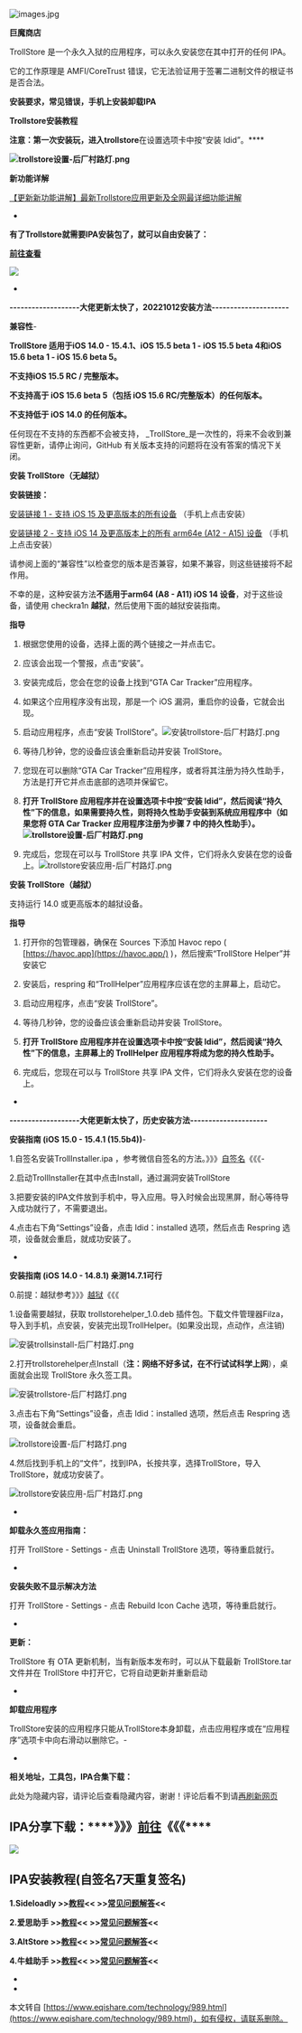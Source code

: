 ![images.jpg](https://www.eqishare.com/zb_users/upload/2022/10/202210101665395179809438.jpg)

**巨魔商店**

TrollStore 是一个永久入狱的应用程序，可以永久安装您在其中打开的任何 IPA。

它的工作原理是 AMFI/CoreTrust 错误，它无法验证用于签署二进制文件的根证书是否合法。

**安装要求，常见错误，手机上安装卸载IPA**

**Trollstore安装教程**

**注意：第一次安装玩，进入trollstore**在设置选项卡中按“安装 ldid”。****

****![trollstore设置-后厂村路灯.png](https://www.eqishare.com/zb_users/upload/2022/09/202209301664532606440543.png)****

**新功能详解**

[【更新新功能讲解】最新Trollstore应用更新及全网最详细功能讲解](https://www.eqishare.com/technology/1024.html)

-

**有了Trollstore就需要IPA安装包了，就可以自由安装了：**

[**前往查看**](https://www.eqishare.com/softwaretool/999.html)

**![](https://www.eqishare.com/zb_users/upload/2022/07/ipadownload.png)**

-

**\-------------------大佬更新太快了，20221012安装方法---------------------**

**兼容性**-

**TrollStore 适用于iOS 14.0 - 15.4.1、iOS 15.5 beta 1 - iOS 15.5 beta 4和iOS 15.6 beta 1 - iOS 15.6 beta 5。**

**不支持iOS 15.5 RC / 完整版本。**

**不支持高于 iOS 15.6 beta 5（包括 iOS 15.6 RC/完整版本）的任何版本。**

**不支持低于 iOS 14.0 的任何版本。**

任何现在不支持的东西都不会被支持， _TrollStore_是一次性的，将来不会收到兼容性更新，请停止询问，GitHub 有关版本支持的问题将在没有答案的情况下关闭。

**安装 TrollStore（无越狱）**

**安装链接：**

[安装链接 1 - 支持 iOS 15 及更高版本的所有设备](https://api.jailbreaks.app/troll) （手机上点击安装）

[安装链接 2 - 支持 iOS 14 及更高版本上的所有 arm64e (A12 - A15) 设备](https://api.jailbreaks.app/troll64e) （手机上点击安装）

请参阅上面的“兼容性”以检查您的版本是否兼容，如果不兼容，则这些链接将不起作用。

不幸的是，这种安装方法**不适用于arm64 (A8 - A11) iOS 14 设备**，对于这些设备，请使用 checkra1n **越狱**，然后使用下面的越狱安装指南。

**指导**

1.  根据您使用的设备，选择上面的两个链接之一并点击它。
    
2.  应该会出现一个警报，点击“安装”。
    
3.  安装完成后，您会在您的设备上找到“GTA Car Tracker”应用程序。
    
4.  如果这个应用程序没有出现，那是一个 iOS 漏洞，重启你的设备，它就会出现。
    
5.  启动应用程序，点击“安装 TrollStore”。![安装trollstore-后厂村路灯.png](https://www.eqishare.com/zb_users/upload/2022/09/202209301664532077391362.png)
    
6.  等待几秒钟，您的设备应该会重新启动并安装 TrollStore。
    
7.  您现在可以删除“GTA Car Tracker”应用程序，或者将其注册为持久性助手，方法是打开它并点击底部的选项并保留它。
    
8.  **打开 TrollStore 应用程序并在设置选项卡中按“安装 ldid”，然后阅读“持久性”下的信息，如果需要持久性，则将持久性助手安装到系统应用程序中（如果您将 GTA Car Tracker 应用程序注册为步骤 7 中的持久性助手）。![trollstore设置-后厂村路灯.png](https://www.eqishare.com/zb_users/upload/2022/09/202209301664532606440543.png)**
    
9.  完成后，您现在可以与 TrollStore 共享 IPA 文件，它们将永久安装在您的设备上。![trollstore安装应用-后厂村路灯.png](https://www.eqishare.com/zb_users/upload/2022/09/202209301664532824835823.png)
    

**安装 TrollStore（越狱）**

支持运行 14.0 或更高版本的越狱设备。

**指导**

1.  打开你的包管理器，确保在 Sources 下添加 Havoc repo ( [https://havoc.app](https://havoc.app/) )，然后搜索“TrollStore Helper”并安装它
    
2.  安装后，respring 和“TrollHelper”应用程序应该在您的主屏幕上，启动它。
    
3.  启动应用程序，点击“安装 TrollStore”。
    
4.  等待几秒钟，您的设备应该会重新启动并安装 TrollStore。
    
5.  **打开 TrollStore 应用程序并在设置选项卡中按“安装 ldid”，然后阅读“持久性”下的信息，主屏幕上的 TrollHelper 应用程序将成为您的持久性助手。**
    
6.  完成后，您现在可以与 TrollStore 共享 IPA 文件，它们将永久安装在您的设备上。
    

-

**\-------------------大佬更新太快了，历史安装方法---------------------**

**安装指南 (iOS 15.0 - 15.4.1 (15.5b4))**-

1.自签名安装TrollInstaller.ipa ，参考微信自签名的方法。》》》[自签名](https://www.eqishare.com/iphonewxdk.html)《《《-

2.启动TrollInstaller在其中点击Install，通过漏洞安装TrollStore

3.把要安装的IPA文件放到手机中，导入应用。导入时候会出现黑屏，耐心等待导入成功就行了，不需要退出。

4.点击右下角“Settings”设备，点击 ldid：installed 选项，然后点击 Respring 选项，设备就会重启，就成功安装了。

-

**安装指南 (iOS 14.0 - 14.8.1) 亲测14.7.1可行**

0.前提：越狱参考》》》[越狱](https://www.eqishare.com/technology/990.html)《《《

1.设备需要越狱，获取 trollstorehelper\_1.0.deb 插件包。下载文件管理器Filza，导入到手机，点安装，安装完出现TrollHelper。(如果没出现，点动作，点注销)

![安装trollsinstall-后厂村路灯.png](https://www.eqishare.com/zb_users/upload/2022/09/202209301664530848661774.png "安装trollsinstall-后厂村路灯.png")

2.打开trollstorehelper点Install（**注：网络不好多试，在不行试试科学上网**），桌面就会出现 TrollStore 永久签工具。

![安装trollstore-后厂村路灯.png](https://www.eqishare.com/zb_users/upload/2022/09/202209301664532077391362.png)

3.点击右下角“Settings”设备，点击 ldid：installed 选项，然后点击 Respring 选项，设备就会重启。

![trollstore设置-后厂村路灯.png](https://www.eqishare.com/zb_users/upload/2022/09/202209301664532606440543.png)

4.然后找到手机上的“文件”，找到IPA，长按共享，选择TrollStore，导入 TrollStore，就成功安装了。

![trollstore安装应用-后厂村路灯.png](https://www.eqishare.com/zb_users/upload/2022/09/202209301664532824835823.png)

-

**卸载永久签应用指南：**

打开 TrollStore - Settings - 点击 Uninstall TrollStore 选项，等待重启就行。

-

**安装失败不显示解决方法**

打开 TrollStore - Settings - 点击 Rebuild Icon Cache 选项，等待重启就行。

-

**更新：**

TrollStore 有 OTA 更新机制，当有新版本发布时，可以从下载最新 TrollStore.tar 文件并在 TrollStore 中打开它，它将自动更新并重新启动

-

**卸载应用程序**

TrollStore安装的应用程序只能从TrollStore本身卸载，点击应用程序或在“应用程序”选项卡中向右滑动以删除它。-

-

**相关地址，工具包，IPA合集下载：**

此处为隐藏内容，请评论后查看隐藏内容，谢谢！评论后看不到请[再刷新网页](javascript:location.reload();)

**IPA分享下载：****》》》**[**前往**](https://www.eqishare.com/softwaretool/999.html)**《《《******
--------------------------------------------------------------------------------------

![](https://www.eqishare.com/zb_users/upload/2022/07/ipadownload.png)

**IPA安装****教程****(****自签名****7天重复签名)**
--------------------------------------

**1.Sideloadly >>**[**教程**](https://www.eqishare.com/technology/943.html)**<< >>**[**常见问题解答**](https://www.eqishare.com/technology/946.html)**<<**

**2.爱思助手 >>**[**教程**](https://www.eqishare.com/technology/932.html)**<< >>**[**常见问题解答**](https://www.eqishare.com/technology/1008.html)**<<**

**3.AltStore >>**[**教程**](https://www.eqishare.com/technology/947.html)**<< >>**[**常见问题解答**](https://www.eqishare.com/technology/947.html)**<<**

**4.牛蛙助手  >>[教程](https://www.eqishare.com/technology/1010.html)<< >>[常见问题解答](https://ios.ios222.com/h5/#/pages/help/index)<<**

-

-

本文转自 [https://www.eqishare.com/technology/989.html](https://www.eqishare.com/technology/989.html)，如有侵权，请联系删除。